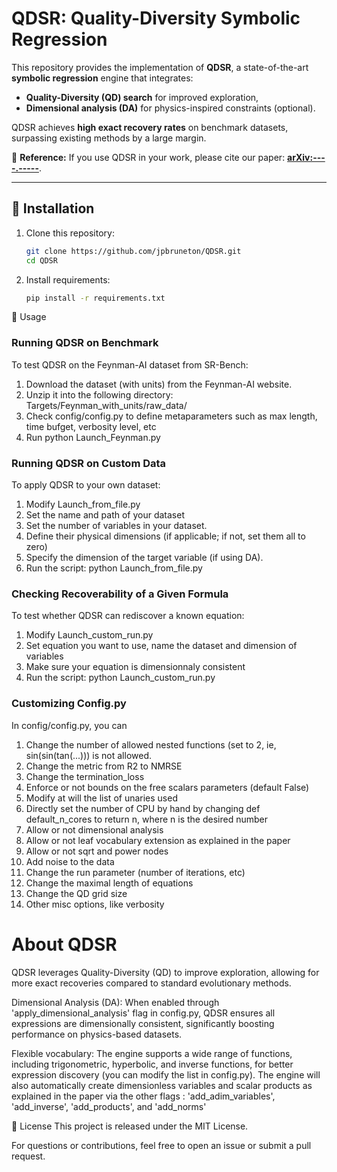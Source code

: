 # QDSR: Quality-Diversity Symbolic Regression  

This repository provides the implementation of **QDSR**, a state-of-the-art **symbolic regression** engine that integrates:  
- **Quality-Diversity (QD) search** for improved exploration,  
- **Dimensional analysis (DA)** for physics-inspired constraints (optional).  

QDSR achieves **high exact recovery rates** on benchmark datasets, surpassing existing methods by a large margin.  

🔗 **Reference:** If you use QDSR in your work, please cite our paper: **[arXiv:----.-----](https://arxiv.org/abs/----.-----)**.  

---

## 🚀 Installation  

1. Clone this repository:  
   ```bash
   git clone https://github.com/jpbruneton/QDSR.git
   cd QDSR

2. Install requirements:
   ```bash
   pip install -r requirements.txt

🔧 Usage
### Running QDSR on Benchmark
To test QDSR on the Feynman-AI dataset from SR-Bench:

1. Download the dataset (with units) from the Feynman-AI website.
2. Unzip it into the following directory:
Targets/Feynman_with_units/raw_data/
3. Check config/config.py to define metaparameters such as max length, time bufget, verbosity level, etc
3. Run python Launch_Feynman.py

### Running QDSR on Custom Data
To apply QDSR to your own dataset:

1. Modify Launch_from_file.py
2. Set the name and path of your dataset
3. Set the number of variables in your dataset.
4. Define their physical dimensions (if applicable; if not, set them all to zero)
5. Specify the dimension of the target variable (if using DA).
6. Run the script: python Launch_from_file.py 

### Checking Recoverability of a Given Formula
To test whether QDSR can rediscover a known equation:
1. Modify Launch_custom_run.py
2. Set equation you want to use, name the dataset and dimension of variables
3. Make sure your equation is dimensionnaly consistent
4. Run the script: python Launch_custom_run.py

### Customizing Config.py
In config/config.py, you can
1. Change the number of allowed nested functions (set to 2, ie, sin(sin(tan(...))) is not allowed.
2. Change the metric from R2 to NMRSE
3. Change the termination_loss
4. Enforce or not bounds on the free scalars parameters (default False)
5. Modify at will the list of unaries used
6. Directly set the number of CPU by hand by changing def default_n_cores to return n, where n is the desired number
7. Allow or not dimensional analysis
8. Allow or not leaf vocabulary extension as explained in the paper
9. Allow or not sqrt and power nodes
10. Add noise to the data
11. Change the run parameter (number of iterations, etc)
12. Change the maximal length of equations
13. Change the QD grid size
14. Other misc options, like verbosity


# About QDSR
QDSR leverages Quality-Diversity (QD) to improve exploration, allowing for more exact recoveries compared to standard evolutionary methods.

Dimensional Analysis (DA): When enabled through 'apply_dimensional_analysis' flag in config.py, QDSR ensures all expressions are dimensionally consistent, significantly boosting performance on physics-based datasets.

Flexible vocabulary: The engine supports a wide range of functions, including trigonometric, hyperbolic, and inverse functions, for better expression discovery (you can modify the list in config.py).
The engine will also automatically create dimensionless variables and scalar products as explained in the paper via the other flags : 'add_adim_variables', 'add_inverse', 'add_products', and 'add_norms'


📄 License
This project is released under the MIT License.

For questions or contributions, feel free to open an issue or submit a pull request.
